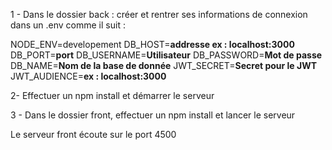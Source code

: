 1 - Dans le dossier back : créer et rentrer ses informations de connexion dans un .env comme il suit : 

NODE_ENV=developement
DB_HOST=**addresse ex : localhost:3000**
DB_PORT=**port**
DB_USERNAME=**Utilisateur**
DB_PASSWORD=**Mot de passe**
DB_NAME=**Nom de la base de donnée**
JWT_SECRET=**Secret pour le JWT**
JWT_AUDIENCE=**ex : localhost:3000**

2- Effectuer un npm install et démarrer le serveur

3 - Dans le dossier front, effectuer un npm install et lancer le serveur

Le serveur front écoute sur le port 4500